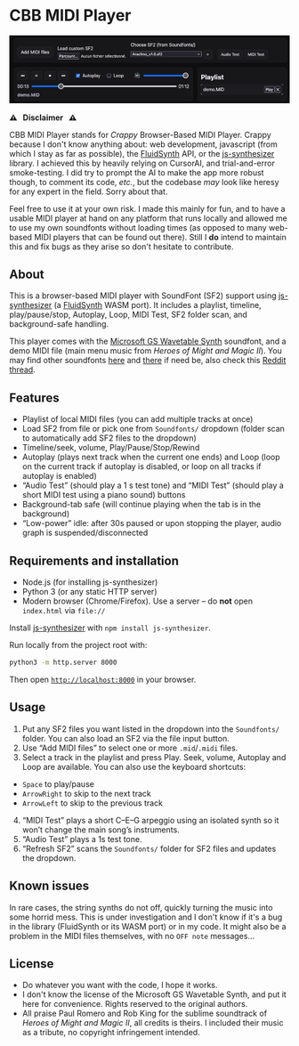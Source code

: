 # CBB MIDI Player

![image.png](player_pic.png)

**⚠️   Disclaimer   ⚠️**

CBB MIDI Player stands for *Crappy* Browser-Based MIDI Player. Crappy because I don't know anything about: web development, javascript (from which I stay as far as possible), the [FluidSynth](https://www.fluidsynth.org/) API, or the [js-synthesizer](https://github.com/jet2jet/js-synthesizer/tree/main) library. I achieved this by heavily relying on CursorAI, and trial-and-error smoke-testing. I did try to prompt the AI to make the app more robust though, to comment its code, *etc.*, but the codebase *may* look like heresy for any expert in the field. Sorry about that.

Feel free to use it at your own risk. I made this mainly for fun, and to have a usable MIDI player at hand on any platform that runs locally and allowed me to use my own soundfonts without loading times (as opposed to many web-based MIDI players that can be found out there). Still I **do** intend to maintain this and fix bugs as they arise so don't hesitate to contribute.


## About

This is a browser-based MIDI player with SoundFont (SF2) support using [js-synthesizer](https://github.com/jet2jet/js-synthesizer/tree/main) (a [FluidSynth](https://www.fluidsynth.org/) WASM port). It includes a playlist, timeline, play/pause/stop, Autoplay, Loop, MIDI Test, SF2 folder scan, and background-safe handling.

This player comes with the [Microsoft GS Wavetable Synth](https://web.archive.org/web/20250616150719/https://midis.fandom.com/wiki/Microsoft_GS_Wavetable_Synth) soundfont, and a demo MIDI file (main menu music from *Heroes of Might and Magic II*). You may find other soundfonts [here](https://github.com/bratpeki/soundfonts) and [there](https://github.com/ad-si/awesome-soundfonts) if need be, also check this [Reddit thread](https://www.reddit.com/r/midi/comments/pmh94q/whats_the_best_allaround_soundfont/).

## Features
- Playlist of local MIDI files (you can add multiple tracks at once)
- Load SF2 from file or pick one from `Soundfonts/` dropdown (folder scan to automatically add SF2 files to the dropdown)
- Timeline/seek, volume, Play/Pause/Stop/Rewind
- Autoplay (plays next track when the current one ends) and Loop (loop on the current track if autoplay is disabled, or loop on all tracks if autoplay is enabled)
- “Audio Test” (should play a 1 s test tone) and “MIDI Test” (should play a short MIDI test using a piano sound) buttons
- Background-tab safe (will continue playing when the tab is in the background)
- “Low-power” idle: after 30s paused or upon stopping the player, audio graph is suspended/disconnected

## Requirements and installation

  - Node.js (for installing js-synthesizer)
  - Python 3 (or any static HTTP server)
  - Modern browser (Chrome/Firefox). Use a server – do **not** open `index.html` via `file://`

Install [js-synthesizer](https://github.com/jet2jet/js-synthesizer/tree/main) with `npm install js-synthesizer`.

Run locally from the project root with:
```bash
python3 -m http.server 8000
```
Then open [`http://localhost:8000`](http://localhost:8000) in your browser.

## Usage

1. Put any SF2 files you want listed in the dropdown into the `Soundfonts/` folder. You can also load an SF2 via the file input button.
2. Use “Add MIDI files” to select one or more `.mid`/`.midi` files.
3. Select a track in the playlist and press Play. Seek, volume, Autoplay and Loop are available. You can also use the keyboard shortcuts:
  - `Space` to play/pause
  - `ArrowRight` to skip to the next track
  - `ArrowLeft` to skip to the previous track
4. “MIDI Test” plays a short C–E–G arpeggio using an isolated synth so it won’t change the main song’s instruments.
5. “Audio Test” plays a 1s test tone.
6. “Refresh SF2” scans the `Soundfonts/` folder for SF2 files and updates the dropdown.

## Known issues

In rare cases, the string synths do not off, quickly turning the music into some horrid mess. This is under investigation and I don't know if it's a bug in the library (FluidSynth or its WASM port) or in my code. It might also be a problem in the MIDI files themselves, with no `OFF note` messages...

## License

  - Do whatever you want with the code, I hope it works.
  - I don't know the license of the Microsoft GS Wavetable Synth, and put it here for convenience. Rights reserved to the original authors.
  - All praise Paul Romero and Rob King for the sublime soundtrack of *Heroes of Might and Magic II*, all credits is theirs. I included their music as a tribute, no copyright infringement intended.
